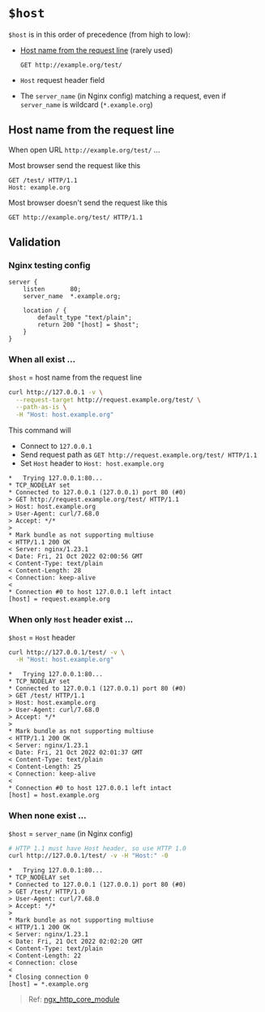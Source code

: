# `$host`

`$host` is in this order of precedence (from high to low):

- [Host name from the request line](#host-name-from-the-request-line) (rarely used)

  ```http
  GET http://example.org/test/
  ```

- `Host` request header field
- The `server_name` (in Nginx config) matching a request, even if `server_name` is wildcard (`*.example.org`)

## Host name from the request line

When open URL `http://example.org/test/` ...

Most browser send the request like this

```http
GET /test/ HTTP/1.1
Host: example.org
```

Most browser doesn't send the request like this

```http
GET http://example.org/test/ HTTP/1.1
```

## Validation

### Nginx testing config

```nginx
server {
    listen       80;
    server_name  *.example.org;

    location / {
        default_type "text/plain";
        return 200 "[host] = $host";
    }
}
```

### When all exist ...

`$host` = host name from the request line

```bash
curl http://127.0.0.1 -v \
  --request-target http://request.example.org/test/ \
  --path-as-is \
  -H "Host: host.example.org"
```

This command will

- Connect to `127.0.0.1`
- Send request path as `GET http://request.example.org/test/ HTTP/1.1`
- Set `Host` header to `Host: host.example.org`

```http
*   Trying 127.0.0.1:80...
* TCP_NODELAY set
* Connected to 127.0.0.1 (127.0.0.1) port 80 (#0)
> GET http://request.example.org/test/ HTTP/1.1
> Host: host.example.org
> User-Agent: curl/7.68.0
> Accept: */*
>
* Mark bundle as not supporting multiuse
< HTTP/1.1 200 OK
< Server: nginx/1.23.1
< Date: Fri, 21 Oct 2022 02:00:56 GMT
< Content-Type: text/plain
< Content-Length: 28
< Connection: keep-alive
<
* Connection #0 to host 127.0.0.1 left intact
[host] = request.example.org
```

### When only `Host` header exist ...

`$host` = `Host` header

```bash
curl http://127.0.0.1/test/ -v \
  -H "Host: host.example.org"
```

```http
*   Trying 127.0.0.1:80...
* TCP_NODELAY set
* Connected to 127.0.0.1 (127.0.0.1) port 80 (#0)
> GET /test/ HTTP/1.1
> Host: host.example.org
> User-Agent: curl/7.68.0
> Accept: */*
>
* Mark bundle as not supporting multiuse
< HTTP/1.1 200 OK
< Server: nginx/1.23.1
< Date: Fri, 21 Oct 2022 02:01:37 GMT
< Content-Type: text/plain
< Content-Length: 25
< Connection: keep-alive
<
* Connection #0 to host 127.0.0.1 left intact
[host] = host.example.org
```

### When none exist ...

`$host` = `server_name` (in Nginx config)

```bash
# HTTP 1.1 must have Host header, so use HTTP 1.0
curl http://127.0.0.1/test/ -v -H "Host:" -0
```

```http
*   Trying 127.0.0.1:80...
* TCP_NODELAY set
* Connected to 127.0.0.1 (127.0.0.1) port 80 (#0)
> GET /test/ HTTP/1.0
> User-Agent: curl/7.68.0
> Accept: */*
>
* Mark bundle as not supporting multiuse
< HTTP/1.1 200 OK
< Server: nginx/1.23.1
< Date: Fri, 21 Oct 2022 02:02:20 GMT
< Content-Type: text/plain
< Content-Length: 22
< Connection: close
<
* Closing connection 0
[host] = *.example.org
```

> Ref: [ngx_http_core_module](http://nginx.org/en/docs/http/ngx_http_core_module.html#var_host)
